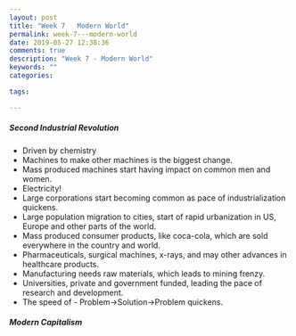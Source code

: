 ```yaml
---
layout: post
title: "Week 7   Modern World"
permalink: week-7---modern-world
date: 2019-05-27 12:38:36
comments: true
description: "Week 7 - Modern World"
keywords: ""
categories:

tags:

---
```


##### Second Industrial Revolution
* Driven by chemistry
* Machines to make other machines is the biggest change.
* Mass produced machines start having impact on common men and women.
* Electricity!
* Large corporations start becoming common as pace of industrialization quickens.
* Large population migration to cities, start of rapid urbanization in US, Europe and other parts of the world.
* Mass produced consumer products, like coca-cola, which are sold everywhere in the country and world.
* Pharmaceuticals, surgical machines, x-rays, and may other advances in healthcare products.
* Manufacturing needs raw materials, which leads to mining frenzy.
* Universities, private and government funded, leading the pace of research and development.
* The speed of - Problem->Solution->Problem quickens.

##### Modern Capitalism
